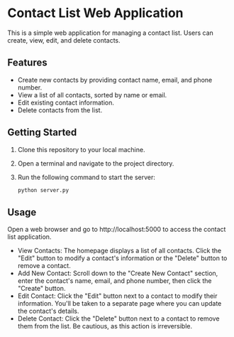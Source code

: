 # Contact List Web Application

This is a simple web application for managing a contact list. Users can create, view, edit, and delete contacts.

## Features

- Create new contacts by providing contact name, email, and phone number.
- View a list of all contacts, sorted by name or email.
- Edit existing contact information.
- Delete contacts from the list.

## Getting Started

1. Clone this repository to your local machine.
2. Open a terminal and navigate to the project directory.
3. Run the following command to start the server:

   ```bash
   python server.py

## Usage
  Open a web browser and go to http://localhost:5000 to access the contact list application.

- View Contacts: The homepage displays a list of all contacts. Click the "Edit" button to modify a contact's information or the "Delete" button to remove a contact.
- Add New Contact: Scroll down to the "Create New Contact" section, enter the contact's name, email, and phone number, then click the "Create" button.
- Edit Contact: Click the "Edit" button next to a contact to modify their information. You'll be taken to a separate page where you can update the contact's details.
- Delete Contact: Click the "Delete" button next to a contact to remove them from the list. Be cautious, as this action is irreversible.

